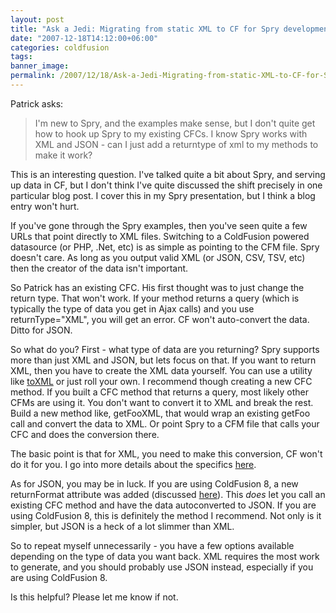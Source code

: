 ```yaml
---
layout: post
title: "Ask a Jedi: Migrating from static XML to CF for Spry development"
date: "2007-12-18T14:12:00+06:00"
categories: coldfusion 
tags: 
banner_image: 
permalink: /2007/12/18/Ask-a-Jedi-Migrating-from-static-XML-to-CF-for-Spry-development
---
```


Patrick asks:

<blockquote>
I'm new to Spry, and the examples make sense, but I don't quite get how to hook up Spry to my existing CFCs. I know Spry works with XML and JSON - can I just add a returntype of xml to my methods to make it work?
</blockquote>
<!--more-->
This is an interesting question. I've talked quite a bit about Spry, and serving up data in CF, but I don't think I've quite discussed the shift precisely in one particular blog post. I cover this in my Spry presentation, but I think a blog entry won't hurt. 

If you've gone through the Spry examples, then you've seen quite a few URLs that point directly to XML files. Switching to a ColdFusion powered datasource (or PHP, .Net, etc) is as simple as pointing to the CFM file. Spry doesn't care. As long as you output valid XML (or JSON, CSV, TSV, etc) then the creator of the data isn't important. 

So Patrick has an existing CFC. His first thought was to just change the return type. That won't work. If your method returns a query (which is typically the type of data you get in Ajax calls) and you use returnType="XML", you will get an error. CF won't auto-convert the data. Ditto for JSON. 

So what do you? First - what type of data are you returning? Spry supports more than just XML and JSON, but lets focus on that. If you want to return XML, then you have to create the XML data yourself. You can use a utility like <a href="http://www.raymondcamden.com/projects/toxml/">toXML</a> or just roll your own. I recommend though creating a new CFC method. If you built a CFC method that returns a query, most likely other CFMs are using it. You don't want to convert it to XML and break the rest. Build a new method like, getFooXML, that would wrap an existing getFoo call and convert the data to XML. Or point Spry to a CFM file that calls your CFC and does the conversion there.

The basic point is that for XML, you need to make this conversion, CF won't do it for you. I go into more details about the specifics <a href="http://www.coldfusionjedi.com/index.cfm/2007/2/8/Returning-XML-in-ColdFusion-for-AJAX">here</a>. 

As for JSON, you may be in luck. If you are using ColdFusion 8, a new returnFormat attribute was added (discussed <a href="http://www.coldfusionjedi.com/index.cfm/2007/7/5/ColdFusion-8--Return-Format-for-ColdFusion-Components">here</a>). This <i>does</i> let you call an existing CFC method and have the data autoconverted to JSON. If you are using ColdFusion 8, this is definitely the method I recommend. Not only is it simpler, but JSON is a heck of a lot slimmer than XML.

So to repeat myself unnecessarily - you have a few options available depending on the type of data you want back. XML requires the most work to generate, and you should probably use JSON instead, especially if you are using ColdFusion 8.

Is this helpful? Please let me know if not.